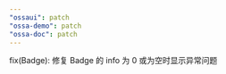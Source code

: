 ```yaml
---
"ossaui": patch
"ossa-demo": patch
"ossa-doc": patch
---
```


fix(Badge): 修复 Badge 的 info 为 0 或为空时显示异常问题
